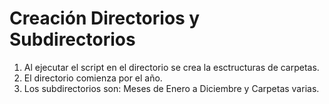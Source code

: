 # Creación Directorios y Subdirectorios

1. Al ejecutar el script en el directorio se crea la esctructuras de carpetas.
2. El directorio comienza por el año.
3. Los subdirectorios son: Meses de Enero a Diciembre y Carpetas varias.